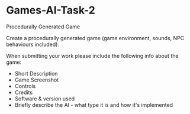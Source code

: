 # Games-AI-Task-2
Procedurally Generated Game

Create a procedurally generated game (game environment, sounds, NPC behaviours included).

When submitting your work please include the following info about the game:
- Short Description
- Game Screenshot
- Controls
- Credits
- Software & version used
- Briefly describe the AI - what type it is and how it's implemented
